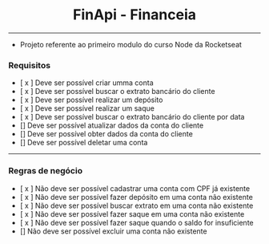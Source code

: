 <h1 align="center"> FinApi - Financeia</h1>
<hr/>

- Projeto referente ao primeiro modulo do curso Node da Rocketseat

### Requisitos

- [ x ] Deve ser possível criar umma conta
- [ x ] Deve ser possível buscar o extrato bancário do cliente
- [ x ] Deve ser possível realizar um depósito
- [ x ] Deve ser possível realizar um saque
- [ x ] Deve ser possível buscar o extrato bancário do cliente por data
- [] Deve ser possível atualizar dados da conta do cliente
- [] Deve ser possível obter dados da conta do cliente
- [] Deve ser possível deletar uma conta

---

### Regras de negócio

- [ x ] Não deve ser possível cadastrar uma conta com CPF já existente
- [ x ] Não deve ser possível fazer depósito em uma conta não existente
- [ x ] Não deve ser possível buscar extrato em uma conta não existente
- [ x ] Não deve ser possível fazer saque em uma conta não existente
- [ x ] Não deve ser possível fazer saque quando o saldo for insuficiente
- [] Não deve ser possível excluir uma conta não existente
